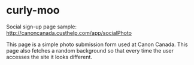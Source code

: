 # curly-moo
Social sign-up page
sample: http://canoncanada.custhelp.com/app/socialPhoto  

This page is a simple photo submission form used at Canon Canada. This page also fetches a random background so that every time the user accesses the site it looks different.
